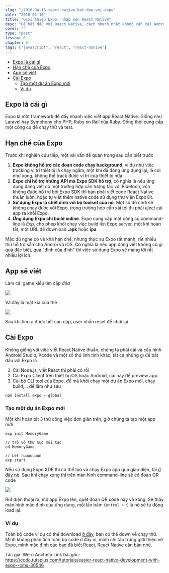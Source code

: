 ```yaml
---
slug: "/2018-04-16-react-native-bat-dau-voi-expo"
date: "2018-04-16"
title: "Giới thiệu Expo, nhập môn React Native"
desc: "Để bắt đầu với React Native, cách nhanh nhất không cần cài Android Studio, Xcode hay những công cụ khác để có thể một trường để chạy test React Native thì Expo chính là thứ phải biết"
cover: ""
type: "post"
lesson: 0
chapter: 0
tags: ["javascript", "react", "react-native"]
---
```


<!-- TOC -->

- [Expo là cái gì](#expo-là-cái-gì)
- [Hạn chế của Expo](#hạn-chế-của-expo)
- [App sẽ viét](#app-sẽ-viét)
- [Cài Expo](#cài-expo)
  - [Tạo một dự án Expo mới](#tạo-một-dự-án-expo-mới)
  - [Ví dụ](#ví-dụ)

<!-- /TOC -->

## Expo là cái gì

Expo là một framework để đẩy nhanh việc viết app React Native. Giống như Laravel hay Symphony cho PHP, Ruby on Rail của Ruby. Đồng thời cung cấp một công cụ để chạy thử và test.

## Hạn chế của Expo

Trước khi nghiên cứu tiếp, một vài vấn đề quan trọng sau cần biết trước

1. **Expo không hổ trợ các đoạn code chạy background**, ví dụ như việc tracking vị trí thiết bị là chạy ngầm, một khi đã đóng ứng dụng lại, là coi như xong, không thể track được vị trí của thiết bị nữa.
2. **Expo chỉ hổ trợ những API mà Expo SDK hổ trợ**, có nghĩa là nếu ứng dụng đang viết có một trường hợp cần tương tác với Bluetooh, vốn không được hổ trợ bởi Expo SDK thì bạn phải viết code React Native thuần luôn, hoặc tự viết thêm native code sử dụng thư viện ExpoKit.
3. **Sử dụng Expo là chết dính với bộ toolset của nó**. Một số đồ chơi sẽ không chạy được với Expo, trong trường hợp cần xài tới thì phải *eject* cái app ra khỏi Expo.
4. **Ứng dụng Expo chỉ build online**. Expo cung cấp một công cụ command-line là *Exp*, cho phép khởi chạy việc build lên Expo server, một khi hoàn tất, một URL để download **.apk** hoặc **ipa**

Mặc dù nghe có vẻ khá hạn chế, nhưng thực sự Expo rất mạnh, rất nhiều thứ hổ trợ sẵn cho Androi và iOS. Có nghĩa là nếu app đang viết không có gì quá đặc biệt, quá "đỉnh của đỉnh" thì việc sử dụng Expo sẽ mang tới rất nhiều lợi ích.


## App sẽ viét

Làm cái game kiểu tìm cập *đóa*

![](https://cms-assets.tutsplus.com/uploads/users/1125/posts/30546/image/memory-game-default.png)

Và đây là mặt kia của thẻ

![](https://cms-assets.tutsplus.com/uploads/users/1125/posts/30546/image/memory-game-done.png)

Sau khi tìm ra được hết các cặp, user nhấn reset để chơi lại

## Cài Expo

Không giống với việc viết React Native thuần, chúng ta phải cài và cấu hình Android Studio, Xcode và một số thứ linh tinh khác, tất cả những gì để bắt đầu với Expo là

1. Cài Node.js, viết React thì phải có rồi
2. Cài Expo Client trên thiết bị iOS hoặc Android, cái này để preview app.
3. Cài bộ CLI tool của Expo, để mà khởi chạy một dự án Expo mới, chạy build,... dễ lắm như sau

```
npm install expo --global
```


### Tạo một dự án Expo mới

Một khi hoàn tất 3 thứ công việc đơn giản trên, giờ chúng ta tạo một app mới

```
exp init MemoryGame

// trỏ vô thư mục mới tạo
cd MemoryGame

// Let ruuuuuuun
exp start
```

Nếu sử dụng Expo XDE thì có thể tạo và chạy Expo app qua giao diện, tải [ở đây nè](https://github.com/expo/xde/releases). Sau khi chạy xong thì trên màn hình command-line sẽ có đoạn QR code

![](https://cms-assets.tutsplus.com/uploads/users/1125/posts/30546/image/run-dev-server.png)

Rút điện thoại ra, mở app Expo lên, quét đoạn QR code này và xong. Sẽ thấy màn hình mặc định của ứng dụng, mỗi lần bấm `Control + S` là nó sẽ tự động load lại.


### Ví dụ

Toàn bộ code ví dụ có thể download [ở đây](https://github.com/tutsplus/easier-react-native-development-with-expo), bạn có thể down về chạy thử. Mình không phân tích toàn bộ code ở đây vì, mình chỉ tập trung giới thiệu về Expo, mình mặc định các bạn đã biết React, React Native căn bản nhé.

Tác giả: Wern Ancheta
Link bài gốc: https://code.tutsplus.com/tutorials/easier-react-native-development-with-expo--cms-30546
